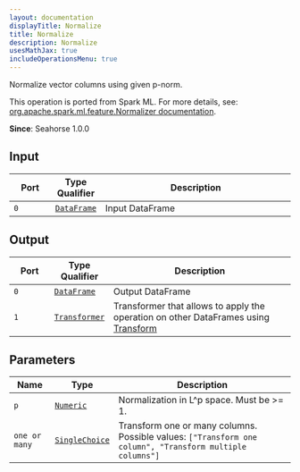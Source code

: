 ```yaml
---
layout: documentation
displayTitle: Normalize
title: Normalize
description: Normalize
usesMathJax: true
includeOperationsMenu: true
---
```

Normalize vector columns using given p-norm.

This operation is ported from Spark ML. For more details, see: <a target="_blank" href="http://spark.apache.org/docs/1.6.0/api/scala/index.html#org.apache.spark.ml.feature.Normalizer">org.apache.spark.ml.feature.Normalizer documentation</a>.

**Since**: Seahorse 1.0.0

## Input


<table>
<thead>
<tr>
<th style="width:15%">Port</th>
<th style="width:15%">Type Qualifier</th>
<th style="width:70%">Description</th>
</tr>
</thead>
<tbody>
    <tr><td><code>0</code></td><td><code><a href="../classes/dataframe.html">DataFrame</a></code></td><td>Input DataFrame</td></tr>
</tbody>
</table>
    

## Output


<table>
<thead>
<tr>
<th style="width:15%">Port</th>
<th style="width:15%">Type Qualifier</th>
<th style="width:70%">Description</th>
</tr>
</thead>
<tbody>
    <tr><td><code>0</code></td><td><code><a href="../classes/dataframe.html">DataFrame</a></code></td><td>Output DataFrame</td></tr><tr><td><code>1</code></td><td><code><a href="../classes/transformer.html">Transformer</a></code></td><td>Transformer that allows to apply the operation on other DataFrames using <a href="transform.html">Transform</a></td></tr>
</tbody>
</table>
    

## Parameters


<table class="table">
<thead>
<tr>
<th style="width:15%">Name</th>
<th style="width:15%">Type</th>
<th style="width:70%">Description</th>
</tr>
</thead>
<tbody>
    
<tr>
<td><code>p</code></td>
<td><code><a href="../parameters.html#numeric">Numeric</a></code></td>
<td>Normalization in L^p space. Must be >= 1.</td>
</tr>
    
<tr>
<td><code>one or many</code></td>
<td><code><a href="../parameters.html#single_choice">SingleChoice</a></code></td>
<td>Transform one or many columns. Possible values: <code>["Transform one column", "Transform multiple columns"]</code></td>
</tr>
    
</tbody>
</table>
    
